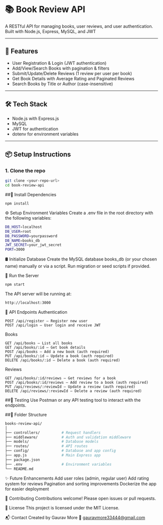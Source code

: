 # 📚 Book Review API

A RESTful API for managing books, user reviews, and user authentication. Built with Node.js, Express, MySQL, and JWT

---

## 🚀 Features

- User Registration & Login (JWT authentication)
- Add/View/Search Books with pagination & filters
- Submit/Update/Delete Reviews (1 review per user per book)
- Get Book Details with Average Rating and Paginated Reviews
- Search Books by Title or Author (case-insensitive)

---

## 🛠️ Tech Stack

- Node.js with Express.js
- MySQL
- JWT for authentication
- dotenv for environment variables

---

## 📦 Setup Instructions

### 1. Clone the repo

```bash
git clone <your-repo-url>
cd book-review-api
```
##🐍 Install Dependencies
```bash
npm install
```
⚙️ Setup Environment Variables
Create a .env file in the root directory with the following variables:
```bash
DB_HOST=localhost
DB_USER=root
DB_PASSWORD=yourpassword
DB_NAME=books_db
JWT_SECRET=your_jwt_secret
PORT=3000

```

🛢️ Initialize Database
Create the MySQL database books_db (or your chosen name) manually or via a script.
Run migration or seed scripts if provided.

🚀 Run the Server
```bash
npm start
```
The API server will be running at:
```bash
http://localhost:3000
```
📄 API Endpoints
Authentication
```
POST /api/register – Register new user
POST /api/login – User login and receive JWT
```
Books
```
GET /api/books – List all books
GET /api/books/:id – Get book details
POST /api/books – Add a new book (auth required)
PUT /api/books/:id – Update a book (auth required)
DELETE /api/books/:id – Delete a book (auth required)
```
Reviews
```
GET /api/books/:id/reviews – Get reviews for a book
POST /api/books/:id/reviews – Add review to a book (auth required)
PUT /api/reviews/:reviewId – Update a review (auth required)
DELETE /api/reviews/:reviewId – Delete a review (auth required)
```
##🔧 Testing
Use Postman or any API testing tool to interact with the endpoints.

##📁 Folder Structure
```bash
books-review-api/
│
├── controllers/          # Request handlers  
├── middleware/           # Auth and validation middleware  
├── models/               # Database models  
├── routes/               # API routes  
├── config/               # Database and app config  
├── app.js                # Main Express app  
├── package.json  
├── .env                  # Environment variables  
└── README.md  

```
✨ Future Enhancements
Add user roles (admin, regular user)
Add rating system for reviews
Pagination and sorting improvements
Dockerize the app for easier deployment

🤝 Contributing
Contributions welcome! Please open issues or pull requests.

📄 License
This project is licensed under the MIT License.

📬 Contact
Created by Gaurav More
📧 gauravmore33444@gmail.com
